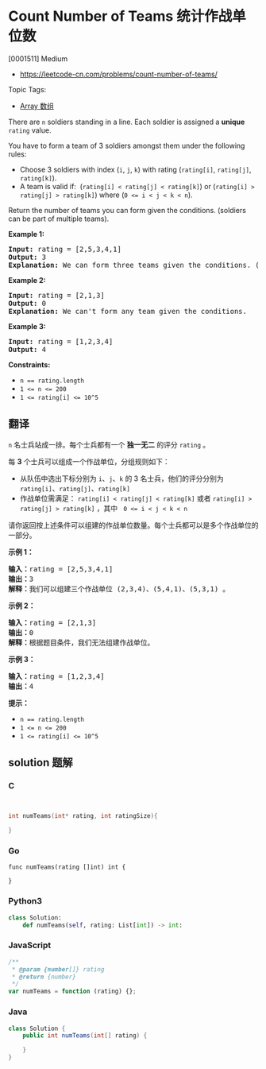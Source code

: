 # Count Number of Teams 统计作战单位数

[0001511] Medium

- https://leetcode-cn.com/problems/count-number-of-teams/

Topic Tags:

- [Array 数组](https://leetcode-cn.com/tag/array/)

There are `n` soldiers standing in a line. Each soldier is assigned a **unique** `rating` value.

You have to form a team of 3 soldiers amongst them under the following rules:

- Choose 3 soldiers with index (`i`, `j`, `k`) with rating (`rating[i]`, `rating[j]`, `rating[k]`).
- A team is valid if:  (`rating[i] < rating[j] < rating[k]`) or (`rating[i] > rating[j] > rating[k]`) where (`0 <= i < j < k < n`).

Return the number of teams you can form given the conditions. (soldiers can be part of multiple teams).

**Example 1:**

<pre><strong>Input:</strong> rating = [2,5,3,4,1]
<strong>Output:</strong> 3
<strong>Explanation:</strong> We can form three teams given the conditions. (2,3,4), (5,4,1), (5,3,1). 
</pre>

**Example 2:**

<pre><strong>Input:</strong> rating = [2,1,3]
<strong>Output:</strong> 0
<strong>Explanation:</strong> We can't form any team given the conditions.
</pre>

**Example 3:**

<pre><strong>Input:</strong> rating = [1,2,3,4]
<strong>Output:</strong> 4
</pre>

**Constraints:**

- `n == rating.length`
- `1 <= n <= 200`
- `1 <= rating[i] <= 10^5`

## 翻译

`n` 名士兵站成一排。每个士兵都有一个 **独一无二** 的评分 `rating` 。

每 **3** 个士兵可以组成一个作战单位，分组规则如下：

- 从队伍中选出下标分别为 `i`、`j`、`k` 的 3 名士兵，他们的评分分别为 `rating[i]`、`rating[j]`、`rating[k]`
- 作战单位需满足： `rating[i] < rating[j] < rating[k]` 或者 `rating[i] > rating[j] > rating[k]` ，其中   `0 <= i < j < k < n`

请你返回按上述条件可以组建的作战单位数量。每个士兵都可以是多个作战单位的一部分。

**示例 1：**

<pre><strong>输入：</strong>rating = [2,5,3,4,1]
<strong>输出：</strong>3
<strong>解释：</strong>我们可以组建三个作战单位 (2,3,4)、(5,4,1)、(5,3,1) 。
</pre>

**示例 2：**

<pre><strong>输入：</strong>rating = [2,1,3]
<strong>输出：</strong>0
<strong>解释：</strong>根据题目条件，我们无法组建作战单位。
</pre>

**示例 3：**

<pre><strong>输入：</strong>rating = [1,2,3,4]
<strong>输出：</strong>4
</pre>

**提示：**

- `n == rating.length`
- `1 <= n <= 200`
- `1 <= rating[i] <= 10^5`

## solution 题解

### C

```c


int numTeams(int* rating, int ratingSize){

}


```

### Go

```golang
func numTeams(rating []int) int {

}
```

### Python3

```python
class Solution:
    def numTeams(self, rating: List[int]) -> int:

```

### JavaScript

```javascript
/**
 * @param {number[]} rating
 * @return {number}
 */
var numTeams = function (rating) {};
```

### Java

```java
class Solution {
    public int numTeams(int[] rating) {

    }
}
```

